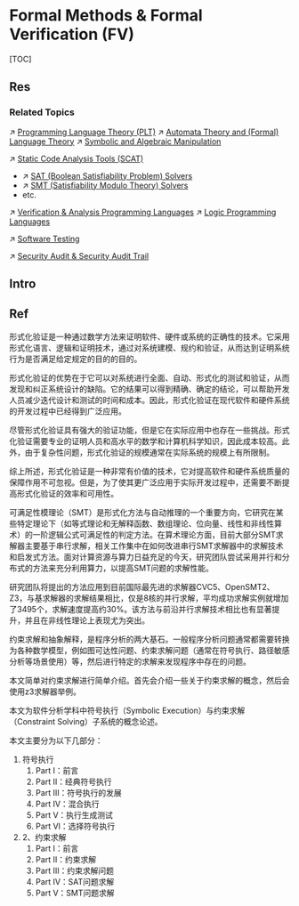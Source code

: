 # Formal Methods & Formal Verification (FV)

[TOC]



## Res
### Related Topics
↗ [Programming Language Theory (PLT)](../../../../../../🔑%20CS%20Core/👩‍💻%20Computer%20Languages%20&%20Programming%20Methodology/🐢%20Programming%20Language%20Theory%20(PLT)/Programming%20Language%20Theory%20(PLT).md)
↗ [Automata Theory and (Formal) Language Theory](../../../../../../🧮%20Math%20&%20Theoretical%20Computer%20Science%20(TCS)/🤼‍♀️%20Mathematical%20Logics/😶‍🌫️%20Theory%20of%20Computation/🍏%20Automata%20Theory%20and%20(Formal)%20Language%20Theory/Automata%20Theory%20and%20(Formal)%20Language%20Theory.md)
↗ [Symbolic and Algebraic Manipulation](../../../../../../🧠%20Computing%20Methodologies/Symbolic%20and%20Algebraic%20Manipulation/Symbolic%20and%20Algebraic%20Manipulation.md)

↗ [Static Code Analysis Tools (SCAT)](../../../../../☠️%20Kill%20Chain%20&%20Security%20Tool%20Box/🔞%20Software%20Analysis%20Tools/⛰️%20Static%20Code%20Analysis%20Tools%20(SCAT)/Static%20Code%20Analysis%20Tools%20(SCAT).md)
- ↗ [SAT (Boolean Satisfiability Problem) Solvers](../../../../../☠️%20Kill%20Chain%20&%20Security%20Tool%20Box/🔞%20Software%20Analysis%20Tools/⛰️%20Static%20Code%20Analysis%20Tools%20(SCAT)/Symbolic%20Execution%20&%20Constrain%20Solvers/SAT%20(Boolean%20Satisfiability%20Problem)%20Solvers/SAT%20(Boolean%20Satisfiability%20Problem)%20Solvers.md)
- ↗ [SMT (Satisfiability Modulo Theory) Solvers](../../../../../☠️%20Kill%20Chain%20&%20Security%20Tool%20Box/🔞%20Software%20Analysis%20Tools/⛰️%20Static%20Code%20Analysis%20Tools%20(SCAT)/Symbolic%20Execution%20&%20Constrain%20Solvers/SMT%20(Satisfiability%20Modulo%20Theory)%20Solvers/SMT%20(Satisfiability%20Modulo%20Theory)%20Solvers.md)
- etc.

↗ [Verification & Analysis Programming Languages](../../../../../../🔑%20CS%20Core/👩‍💻%20Computer%20Languages%20&%20Programming%20Methodology/Other%20Languages%20for%20Specific%20Areas/Verification%20&%20Analysis%20Programming%20Languages/Verification%20&%20Analysis%20Programming%20Languages.md)
↗ [Logic Programming Languages](../../../../../../🔑%20CS%20Core/👩‍💻%20Computer%20Languages%20&%20Programming%20Methodology/Other%20Languages%20for%20Specific%20Areas/Logic%20Programming%20Languages/Logic%20Programming%20Languages.md)

↗ [Software Testing](../../../../../../Software%20Engineering/Software%20Maintenance%20&%20Operations%20Management/🧪%20Software%20Testing/Software%20Testing.md)

↗ [Security Audit & Security Audit Trail](../../../../../⛈️%20Risk%20Management/🐺%20Risk%20Countermeasures%20&%20Security%20Control/Security%20Audit%20&%20Security%20Audit%20Trail/Security%20Audit%20&%20Security%20Audit%20Trail.md)



## Intro



## Ref
[形式化验证方法研究综述 | CSDN]: https://panpan.blog.csdn.net/article/details/133158054?fromshare=blogdetail&sharetype=blogdetail&sharerId=133158054&sharerefer=PC&sharesource=&sharefrom=from_link

形式化验证是一种通过数学方法来证明软件、硬件或系统的正确性的技术。它采用形式化语言、逻辑和证明技术，通过对系统建模、规约和验证，从而达到证明系统行为是否满足给定规定的目的的目的。

形式化验证的优势在于它可以对系统进行全面、自动、形式化的测试和验证，从而发现和纠正系统设计的缺陷。它的结果可以得到精确、确定的结论，可以帮助开发人员减少迭代设计和测试的时间和成本。因此，形式化验证在现代软件和硬件系统的开发过程中已经得到广泛应用。

尽管形式化验证具有强大的验证功能，但是它在实际应用中也存在一些挑战。形式化验证需要专业的证明人员和高水平的数学和计算机科学知识，因此成本较高。此外，由于复杂性问题，形式化验证的规模通常在实际系统的规模上有所限制。

综上所述，形式化验证是一种非常有价值的技术，它对提高软件和硬件系统质量的保障作用不可忽视。但是，为了使其更广泛应用于实际开发过程中，还需要不断提高形式化验证的效率和可用性。

[软件所在形式化方法领域多个方向取得进展]: http://www.iscas.ac.cn/xwdt2016/kyjz2016/202404/t20240417_7114585.html
可满足性模理论（SMT）是形式化方法与自动推理的一个重要方向，它研究在某些特定理论下（如等式理论和无解释函数、数组理论、位向量、线性和非线性算术）的一阶逻辑公式可满足性的判定方法。在算术理论方面，目前大部分SMT求解器主要基于串行求解，相关工作集中在如何改进串行SMT求解器中的求解技术和启发式方法。面对计算资源与算力日益充足的今天，研究团队尝试采用并行和分布式的方法来充分利用算力，以提高SMT问题的求解性能。

研究团队将提出的方法应用到目前国际最先进的求解器CVC5、OpenSMT2、Z3，与基求解器的求解结果相比，仅是8核的并行求解，平均成功求解实例就增加了3495个，求解速度提高约30%。该方法与前沿并行求解技术相比也有显著提升，并且在非线性理论上表现尤为突出。

[静态代码分析之约束求解简介 | 华为云]: https://bbs.huaweicloud.com/blogs/229334
约束求解和抽象解释，是程序分析的两大基石。一般程序分析问题通常都需要转换为各种数学模型，例如图可达性问题、约束求解问题（通常在符号执行、路径敏感分析等场景使用）等，然后进行特定的求解来发现程序中存在的问题。

本文简单对约束求解进行简单介绍。首先会介绍一些关于约束求解的概念，然后会使用z3求解器举例。

[符号执行 (Symbolic Execution) 与约束求解 (Constraint Solving) - Flowlet的文章 - 知乎]: 
https://zhuanlan.zhihu.com/p/675592367
本文为软件分析学科中符号执行（Symbolic Execution）与约束求解（Constraint Solving）子系统的概念论述。

本文主要分为以下几部分：
1. 符号执行
	1. Part I：前言
	2. Part II：经典符号执行
	3. Part III：符号执行的发展
	4. Part IV：混合执行
	5. Part V：执行生成测试
	6. Part VI：选择符号执行
2. 2、约束求解
	1. Part I：前言
	2. Part II：约束求解
	3. Part III：约束求解问题
	4. Part IV：SAT问题求解
	5. Part V：SMT问题求解
